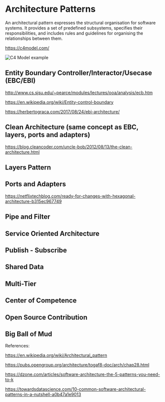 # Architecture Patterns

An architectural pattern expresses the structural organisation for software systems. It provides a set of predefined subsystems, specifies their responsibilities, and includes rules and guidelines for organising the relationships between them.

https://c4model.com/

![C4 Model example](https://c4model.com/img/c4-overview.png)


## Entity Boundary Controller/Interactor/Usecase (EBC/EBI)
http://www.cs.sjsu.edu/~pearce/modules/lectures/ooa/analysis/ecb.htm

https://en.wikipedia.org/wiki/Entity-control-boundary

https://herbertograca.com/2017/08/24/ebi-architecture/


## Clean Architecture (same concept as EBC, layers, ports and adapters)
https://blog.cleancoder.com/uncle-bob/2012/08/13/the-clean-architecture.html

## Layers Pattern

## Ports and Adapters
https://netflixtechblog.com/ready-for-changes-with-hexagonal-architecture-b315ec967749


## Pipe and Filter

## Service Oriented Architecture

## Publish - Subscribe

## Shared Data

## Multi-Tier

## Center of Competence

## Open Source Contribution

## Big Ball of Mud

References:


https://en.wikipedia.org/wiki/Architectural_pattern

https://pubs.opengroup.org/architecture/togaf8-doc/arch/chap28.html

https://dzone.com/articles/software-architecture-the-5-patterns-you-need-to-k

https://towardsdatascience.com/10-common-software-architectural-patterns-in-a-nutshell-a0b47a1e9013
